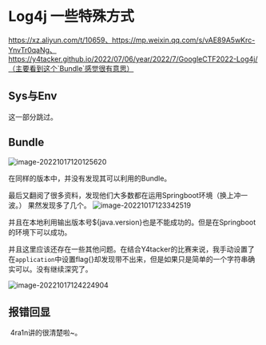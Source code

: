 # Log4j 一些特殊方式

https://xz.aliyun.com/t/10659、https://mp.weixin.qq.com/s/vAE89A5wKrc-YnvTr0qaNg、https://y4tacker.github.io/2022/07/06/year/2022/7/GoogleCTF2022-Log4j/（主要看到这个`Bundle`感觉很有意思）

##  Sys与Env

这一部分跳过。

## Bundle

![image-20221017120125620](https://cdn.jsdelivr.net/gh/zx-creat/myblog@master/img/202210171201695.png)

在同样的版本中，并没有发现其可以利用的Bundle。

最后又翻阅了很多资料，发现他们大多数都在运用Springboot环境（换上冲一波。）
果然发现多了几个。
![image-20221017123342519](https://cdn.jsdelivr.net/gh/zx-creat/myblog@master/img/202210171233572.png)

并且在本地利用输出版本号${java.version}也是不能成功的。但是在Springboot的环境下可以成功。

并且这里应该还存在一些其他问题。在结合Y4tacker的比赛来说，我手动设置了在`application`中设置flag{}却发现带不出来，但是如果只是简单的一个字符串确实可以。没有继续深究了。

![image-20221017124224904](https://cdn.jsdelivr.net/gh/zx-creat/myblog@master/img/202210171242016.png)

## 报错回显

​	4ra1n讲的很清楚啦~。